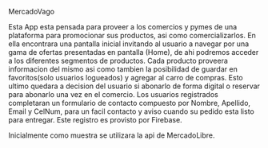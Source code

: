 MercadoVago

Esta App esta pensada para proveer a los comercios y pymes de una plataforma para promocionar sus productos, 
asi como comercializarlos.
En ella encontrara una pantalla inicial invitando al usuario a navegar por una gama de ofertas presentadas en pantalla (Home),
de ahi podremos acceder a los diferentes segmentos de productos.
Cada producto proveera informacion del mismo asi como tambien la posibilidad de guardar en favoritos(solo usuarios logueados)
y agregar al carro de compras.
Esto ultimo quedara a decision del usuario si abonarlo de forma digital o reservar para abonarlo una vez en el comercio.
Los usuarios registrados completaran un formulario de contacto compuesto por Nombre, Apellido, Email y CelNum, para un facil
contacto y aviso cuando su pedido esta listo para entregar.
Este registro es provisto por Firebase.

Inicialmente como muestra se utilizara la api de MercadoLibre.

